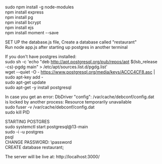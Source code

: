 sudo npm install -g node-modules  
npm install express  
npm install pg  
npm install bcrypt  
npm install ejs  
npm install moment --save
  
SET UP the database.js file, Create a database called "restaurant"  
Run node app.js after starting up postgres in another terminal  
  
If you don't have postgres installed:  
sudo sh -c 'echo "deb http://apt.postgresql.org/pub/repos/apt $(lsb_release -cs)-pgdg main" > /etc/apt/sources.list.d/pgdg.list'  
 wget --quiet -O - https://www.postgresql.org/media/keys/ACCC4CF8.asc | sudo apt-key add -  
 sudo apt-get update  
 sudo apt-get -y install postgresql  
  
In case you get an error:  DbDriver "config": /var/cache/debconf/config.dat is locked by another process: Resource temporarily unavailable  
 sudo fuser -v /var/cache/debconf/config.dat  
 sudo kill PID  
  
 STARTING POSTGRES  
 sudo systemctl start postgresql@13-main  
 sudo -i -u postgres  
 psql  
 CHANGE PASSWORD:  \password  
 CREATE database restaurant;  
  
 The server will be live at: http://localhost:3000/  
